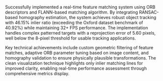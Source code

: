 Successfully implemented a real-time feature matching system using ORB descriptors and FLANN-based matching algorithm. By integrating RANSAC-based homography estimation, the system achieves robust object tracking with 46.15% inlier ratio (exceeding the Oxford dataset benchmark of 40.92%) while maintaining 32+ FPS performance. The implementation handles complex patterned targets with a reprojection error of 5.60 pixels, well below the 8-pixel threshold for usable tracking applications.

Key technical achievements include custom geometric filtering of feature matches, adaptive ORB parameter tuning based on image content, and homography validation to ensure physically plausible transformations. The clean visualization technique highlights only inlier matching lines for improved clarity, enabling real-time performance assessment through comprehensive metrics display.
